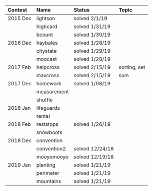 | Contest  | Name        | Status          | Topic        |
| :------- | :---------- | :-------------- | :----------- |
| 2015 Dec | lightson    | solved 2/1/19   |
|          | highcard    | solved 1/31/19  |
|          | bcount      | solved 1/30/19  |
| 2016 Dec | haybales    | solved 1/28/19  |
|          | citystate   | solved 1/29/19  |
|          | moocast     | solved 1/28/19  |
| 2017 Feb | helpcross   | solved 2/15/19  | sorting, set |
|          | maxcross    | solved 2/15/19  | sum          |
| 2017 Dec | homework    | solved 1/08/19  |
|          | measurement |                 |
|          | shuffle     |                 |
| 2018 Jan | lifeguards  |                 |
|          | rental      |                 |
| 2018 Feb | reststops   | solved 1/26/19  |
|          | snowboots   |                 |
| 2018 Dec | convention  |                 |
|          | convention2 | solved 12/24/18 |
|          | mooyomooyo  | solved 12/19/18 |
| 2019 Jan | planting    | solved 1/21/19  |
|          | perimeter   | solved 1/21/19  |
|          | mountains   | solved 1/21/19  |
